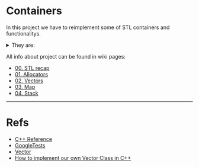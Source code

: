 # Containers

In this project we have to reimplement some of STL containers and functionalitys.

<details> 
<summary> They are: </summary>

* Containers:

- [ ] vector
- [ ] map
- [ ] stack

* 
- [ ] std::iterator_traits
- [ ] std::reverse_iterator
- [ ] std::enable_if (c++11)
- [ ] std::is_integral
- [ ] std::equal and/or std::lexicographical_compare
- [ ] std::pair
- [ ] std::make_pair

this needs to be done following the rules ahead:

- [ ] namespace = `ft`
- [ ] You cannot implement more public functions than the ones offered in the standard containers
- [ ] All the member functions, non-member functions and overloads of the standard containers are expected
- [ ] iterator system in containers that have it
- [ ] use std::alocator
</details >

All info about project can be found in wiki pages:
* [00. STL recap](https://github.com/sarahmss/Containers/wiki/STL-recap)
* [01. Allocators](https://github.com/sarahmss/Containers/wiki/Allocators)
* [02. Vectors](https://github.com/sarahmss/Containers/wiki/Vectors)
* [03. Map](https://github.com/sarahmss/Containers/wiki/Map)
* [04. Stack](https://github.com/sarahmss/Containers/wiki/Stack)

***
# Refs

* [C++ Reference](https://en.cppreference.com/w/)
* [GoogleTests](http://google.github.io/googletest/)
* [Vector](https://www.youtube.com/watch?v=ryRf4Jh_YC0&list=PLlrATfBNZ98dudnM48yfGUldqGD0S4FFb&index=93&ab_channel=TheCherno)
* [How to implement our own Vector Class in C++](https://www.geeksforgeeks.org/how-to-implement-our-own-vector-class-in-c/)


